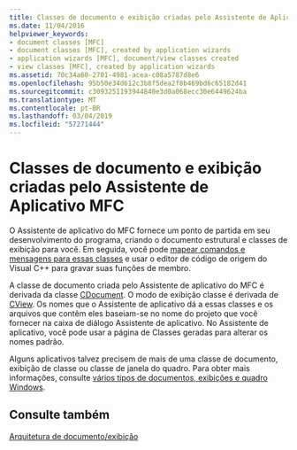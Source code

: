 ```yaml
---
title: Classes de documento e exibição criadas pelo Assistente de Aplicativo MFC
ms.date: 11/04/2016
helpviewer_keywords:
- document classes [MFC]
- document classes [MFC], created by application wizards
- application wizards [MFC], document/view classes created
- view classes [MFC], created by application wizards
ms.assetid: 70c34a60-2701-4981-acea-c08a5787d8e6
ms.openlocfilehash: 95b50e34d612c3b8f5dea2f8b469bd6c65182d41
ms.sourcegitcommit: c3093251193944840e3d0a068ecc30e6449624ba
ms.translationtype: MT
ms.contentlocale: pt-BR
ms.lasthandoff: 03/04/2019
ms.locfileid: "57271444"
---
```

# <a name="document-and-view-classes-created-by-the-mfc-application-wizard"></a>Classes de documento e exibição criadas pelo Assistente de Aplicativo MFC

O Assistente de aplicativo do MFC fornece um ponto de partida em seu desenvolvimento do programa, criando o documento estrutural e classes de exibição para você. Em seguida, você pode [mapear comandos e mensagens para essas classes](../mfc/reference/mapping-messages-to-functions.md) e usar o editor de código de origem do Visual C++ para gravar suas funções de membro.

A classe de documento criada pelo Assistente de aplicativo do MFC é derivada da classe [CDocument](../mfc/reference/cdocument-class.md). O modo de exibição classe é derivada de [CView](../mfc/reference/cview-class.md). Os nomes que o Assistente de aplicativo dá a essas classes e os arquivos que contêm eles baseiam-se no nome do projeto que você fornecer na caixa de diálogo Assistente de aplicativo. No Assistente de aplicativo, você pode usar a página de Classes geradas para alterar os nomes padrão.

Alguns aplicativos talvez precisem de mais de uma classe de documento, exibição de classe ou classe de janela do quadro. Para obter mais informações, consulte [vários tipos de documentos, exibições e quadro Windows](../mfc/multiple-document-types-views-and-frame-windows.md).

## <a name="see-also"></a>Consulte também

[Arquitetura de documento/exibição](../mfc/document-view-architecture.md)
